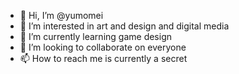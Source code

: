 - 👋 Hi, I’m @yumomei
- 👀 I’m interested in art and design and digital media 
- 🌱 I’m currently learning game design
- 💞️ I’m looking to collaborate on everyone
- 📫 How to reach me is currently a secret

<!---
yumomei/yumomei is a ✨ special ✨ repository because its `README.md` (this file) appears on your GitHub profile.
You can click the Preview link to take a look at your changes.
--->

